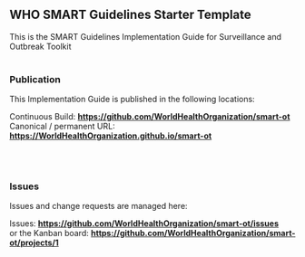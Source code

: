 WHO SMART Guidelines Starter Template
---
This is the SMART Guidelines Implementation Guide for Surveillance and Outbreak Toolkit 
<br> </br> 
###
### Publication
This Implementation Guide is published in the following locations:


Continuous Build:  __https://github.com/WorldHealthOrganization/smart-ot__  
Canonical / permanent URL: __https://WorldHealthOrganization.github.io/smart-ot__  

<br> </br>

### Issues
Issues and change requests are managed here:  

Issues:  __https://github.com/WorldHealthOrganization/smart-ot/issues__  
    or the Kanban board: __https://github.com/WorldHealthOrganization/smart-ot/projects/1__

